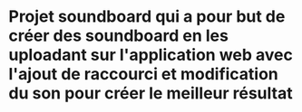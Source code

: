 # Projet soundboard qui a pour but de créer des soundboard en les uploadant sur l'application web avec l'ajout de raccourci et modification du son pour créer le meilleur résultat
